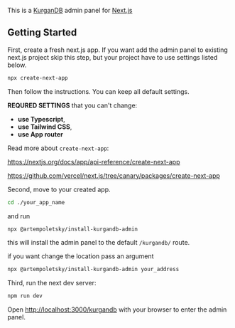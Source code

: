
This is a [KurganDB]([https://nextjs.org/](https://github.com/artempoletsky/kurgandb)) admin panel for [Next.js](https://nextjs.org/)
 

## Getting Started

First, create a fresh next.js app. If you want add the admin panel to existing next.js project skip this step, but your project have to use settings listed below. 
```bash
npx create-next-app
```

Then follow the instructions. You can keep all default settings.

**REQURED SETTINGS** that you can't change: 
-  **use Typescript**,
-  **use Tailwind CSS**, 
-  **use App router**

Read more about `create-next-app`:

https://nextjs.org/docs/app/api-reference/create-next-app

https://github.com/vercel/next.js/tree/canary/packages/create-next-app

Second, move to your created app. 
```bash
cd ./your_app_name
```
and run 
```bash
npx @artempoletsky/install-kurgandb-admin
```
this will install the admin panel to the default `/kurgandb/` route. 

if you want change the location pass an argument
```bash
npx @artempoletsky/install-kurgandb-admin your_address
```

Third, run the next dev server:
```bash
npm run dev
```

Open [http://localhost:3000/kurgandb](http://localhost:3000/kurgandb) with your browser to enter the admin panel.

